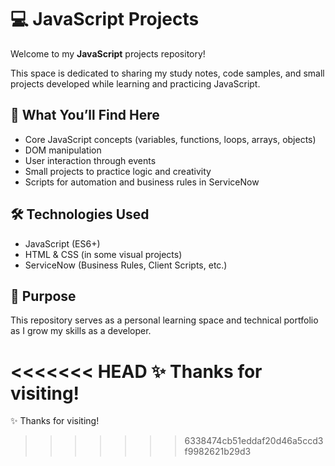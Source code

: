 # 💻 JavaScript Projects

Welcome to my **JavaScript** projects repository!

This space is dedicated to sharing my study notes, code samples, and small projects developed while learning and practicing JavaScript.

## 🚀 What You’ll Find Here
- Core JavaScript concepts (variables, functions, loops, arrays, objects)
- DOM manipulation
- User interaction through events
- Small projects to practice logic and creativity
- Scripts for automation and business rules in ServiceNow

## 🛠 Technologies Used
- JavaScript (ES6+)
- HTML & CSS (in some visual projects)
- ServiceNow (Business Rules, Client Scripts, etc.)

## 📌 Purpose
This repository serves as a personal learning space and technical portfolio as I grow my skills as a developer.

<<<<<<< HEAD
✨ Thanks for visiting!
=======
✨ Thanks for visiting!
>>>>>>> 6338474cb51eddaf20d46a5ccd3f9982621b29d3
